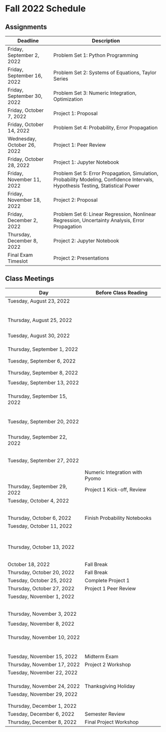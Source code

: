 # Fall 2022 Schedule

## Assignments

| Deadline     | Description |
| ----------- | ----------- |
| Friday, September 2, 2022 | Problem Set 1: Python Programming |
| Friday, September 16, 2022 | Problem Set 2: Systems of Equations, Taylor Series |
| Friday, September 30, 2022 | Problem Set 3: Numeric Integration, Optimization |
| Friday, October 7, 2022 | Project 1: Proposal |
| Friday, October 14, 2022 | Problem Set 4: Probability, Error Propagation |
| Wednesday, October 26, 2022 | Project 1: Peer Review |
| Friday, October 28, 2022 | Project 1: Jupyter Notebook |
| Friday, November 11, 2022 | Problem Set 5: Error Propagation, Simulation, Probability Modeling, Confidence Intervals, Hypothesis Testing, Statistical Power |
| Friday, November 18, 2022 | Project 2: Proposal |
| Friday, December 2, 2022 | Problem Set 6: Linear Regression, Nonlinear Regression, Uncertainty Analysis, Error Propagation |
| Thursday, December 8, 2022 | Project 2: Jupyter Notebook |
| Final Exam Timeslot | Project 2: Presentations |

## Class Meetings

| Day     | Before Class Reading |
| ----------- | ----------- |
| Tuesday, August 23, 2022 | [](../01/00-Python-Primer.md) |
| | [](../01-publish/01-Jupyter-Notebooks.ipynb) |
| | [](../01-publish/02-Python-Basics-I-Variables-Strings-Bugs.ipynb) |
| | [](../01-publish/03-Flow-control.ipynb) |
| | [](../01-publish/05-Python-Basics-III-Lists-Dictionaries-Enumeration.ipynb) |
|  | [](../01-publish/04-Functions-and-Scope.ipynb) |
| | [](../01-publish/04b-Recursion.ipynb) |
| Thursday, August 25, 2022 | [](../01-publish/03b-Pseudocode.ipynb) |
| | [](../01-publish/04d-Example-High-Low-Game.ipynb) |
| | [](../01-publish/04c-Modules-and-Files.ipynb) |
| | [](../01-publish/06-NumPy.ipynb) |
| | [](../01-publish/07-Matplotlib.ipynb) |
| Tuesday, August 30, 2022 | [](../01-publish/08-Pandas.ipynb) |
| | [](../01-publish/09-Functions-as-Arguments.ipynb) |
| | [](../01-publish/10-Testing-and-Debugging.ipynb) |
| | [](../01-publish/11-Publication-Quality-Figures.ipynb) |
| Thursday, September 1, 2022 | [](../02/linear_algebra.md) |
| | [](../02-publish/05-Linear-Algebra-in-Numpy.ipynb) |
| | [](../02-publish/02-Gauss-Elimination.ipynb) |
| Tuesday, September 6, 2022 | [](../02-publish/02b-Invertible-Matrix-Theorem-and-Gauss-Example.ipynb)
| | [](../02-publish/03-LU-Decomposition.ipynb)
| | [](../02-publish/03b-Condition-Number.ipynb)
| Thursday, September 8, 2022 | [](../02-publish/01-Modeling-Systems-of-Linear-Equations.ipynb) |
| | [](../02-publish/04-Example-Atomic-Mass-Balances.ipynb) |
| Tuesday, September 13, 2022 | [](../03/algorithms.md) |
| | [](../03-publish/01-Taylor-Series.ipynb) |
| | [](../03-publish/02-Finite-Difference.ipynb) |
| | [](../03-publish/03-Example-Heating-a-Metal-Slab.ipynb)
| Thursday, September 15, 2022 | [](../04/nonlinear_systems.md) |
| | [](../04-publish/01-Modeling-Systems-of-Nonlinear-Equations.ipynb) |
| | [](../04-publish/02-Newton-Raphson-Method-in-One-Dimension.ipynb) |
| | [](../04-publish/03-More-Newton-Type-Methods.ipynb) |
| | [](../04-publish/04-Convergence-Analysis-for-Newton-Raphson-Methods.ipynb) |
| | [](../04-publish/05-Newton-Raphson-Methods-for-Systems-of-Equations.ipynb) |
| | [](../04-publish/06-Newton-Methods-in-Scipy.ipynb) |
| Tuesday, September 20, 2022 | [](../06/integration.md) |
| | [](../06-publish/01-Intro-and-Newton-Cotes.ipynb) |
| | [](../06-publish/02-Gauss-Quadrature.ipynb) |
| | [](../06-publish/03-Scipy-Library-Adaptive-Methods-for-Newton-Cotes-and-Gauss-Quadrature.ipynb) |
| | [](../06-publish/04-Application-Inertial-Navigation-Systems.ipynb) |
| Thursday, September 22, 2022 | [](../06-publish/05-Forward-and-Backward-Euler.ipynb) |
| | [](../06-publish/06-Trapezoid-Rule.ipynb) |
| | [](../06-publish/07-Stability-Analysis.ipynb) |
| | [](../06-publish/08-Explicit-Runge-Kutta.ipynb) |
| | [](../06-publish/09-Systems-of-Differential-Equations-and-Scipy.ipynb) |
| | [](../06-publish/10-Example-Reaction-Rates.ipynb) |
| Tuesday, September 27, 2022 | [](../05/optimization.md) |
| | [](../05-publish/01-Pyomo-Basics.ipynb) |
| | [](../05-publish/03-Flash-Calculations-in-Pyomo.ipynb) |
| | Numeric Integration with Pyomo |
| Thursday, September 29, 2022 | Project 1 Kick-off, Review |
| Tuesday, October 4, 2022 | [](../07/stats.md) |
| | [](../07-publish/01-Sampling.ipynb) |
| | [](../07-publish/02-Summary-Statistics.ipynb) |
| | [](../07-publish/03-Visualizing-Data.ipynb) |
| | [](../08/probability.md) |
| | [](../08-publish/01-Random-Variables.ipynb) |
| Thursday, October 6, 2022 | Finish Probability Notebooks |
| Tuesday, October 11, 2022 | [](../09/distributions.md) |
| | [](../09-publish/01-Bernoulli-Probability-Distribution.ipynb) |
| | [](../09-publish/02-Binomial-Probability-Distribtuion.ipynb) |
| | [](../09-publish/03-Poisson-Probability-Distribution.ipynb) |
| | [](../09-publish/04-Normal-Probability-Distribution.ipynb) |
| | [](../09/05-Common-Probability-Distributions-Summary.md) |
| | [](../10/uncertainty.md) |
| | [](../10-publish/01-Measurement-Error.ipynb) |
| Thursday, October 13, 2022 | [](../10-publish/02-Error-Propagation.ipynb) |
| | [](../10-publish/03-Measuring-Flowrate-Example.ipynb) |
| | [](../10-publish/04-Car-and-Incline-Example.ipynb) |
| | [](../10-publish/05-Simulation-Motivating-Example.ipynb) |
| | [](../10-publish/06-Monte-Carlo-Error-Propogation.ipynb) |
| | [](../10-publish/07-Practice-Problems.ipynb) |
| October 18, 2022 | Fall Break |
| Thursday, October 20, 2022 | Fall Break |
| Tuesday, October 25, 2022 | Complete Project 1 |
| Thursday, October 27, 2022 | Project 1 Peer Review |
| Tuesday, November 1, 2022 | [](../11/inference.md) |
| | [](../11-publish/01-Central-Limit-Theorem.ipynb) |
| | [](../11-publish/02-Standard-Normal-Distribution.ipynb) |
| | [](../11-publish/03-Confidence-Intervals.ipynb) |
| | [](../11-publish/04-Students-t-Distribution.ipynb) |
| | [](../11-publish/05-First-Hypothesis-Testing.ipynb) |
| Thursday, November 3, 2022 | [](../11-publish/07-Flavors-of-Hypothesis-Testing.ipynb) |
| | [](../11-publish/06-Hypothesis-Testing-Review-and-Type-I-Type-II-Errors.ipynb)
| Tuesday, November 8, 2022 | [](../11-publish/08-Statistical-Power-Basics.ipynb) |
| | [](../11-publish/09-Statistical-Power-in-Python.ipynb) |
| | [](../11-publish/10-Statistical-Power-Practice-Problems.ipynb) |
| | [](../11-publish/11-Bootstrap-Confidence-Intervals.ipynb) |
| Thursday, November 10, 2022 | [](../12/regression.md) |
| | [](../12-publish/01-Ordinary-Least-Squares-Linear-Regression.ipynb) |
| | [](../12-publish/02-Residual-Analysis.ipynb) |
| | [](../12-publish/03-Regression-Assumption-Examples.ipynb) |
| | [](../12-publish/04-Uncertainty-Analysis-and-Statistical-Inference.ipynb) |
| | [](../12-publish/05-Multivariate-Linear-Regression.ipynb) |
| | [](../12-publish/06-Linear-Regression-Practice-Problems.ipynb) |
| Tuesday, November 15, 2022 | Midterm Exam |
| Thursday, November 17, 2022 | Project 2 Workshop |
| Tuesday, November 22, 2022 | [](../13/advanced_regression.md) |
| | [](../13-publish/01-Transformations-and-Linear-Regression.ipynb) |
| | [](../13-publish/02-Weighted-Regression.ipynb) |
| | [](../13-publish/03-Nonlinear-Regression.ipynb) |
| Thursday, November 24, 2022 | Thanksgiving Holiday |
| Tuesday, November 29, 2022 | [](../13-publish/04-Nonlinear-Regression-Practice-Problem.ipynb) |
| | [](../13-publish/05-Monte-Carlo-Uncertainty-Analysis-for-Nonlinear-Regression.ipynb ) |
| | [](../13-publish/06-Nonlinear-Case-Study-Adsorptive-Membranes.ipynb )|
| Thursday, December 1, 2022 | [](../14/design_of_experiments.md) |
| Tuesday, December 6, 2022 | Semester Review |
| Thursday, December 8, 2022 | Final Project Workshop |